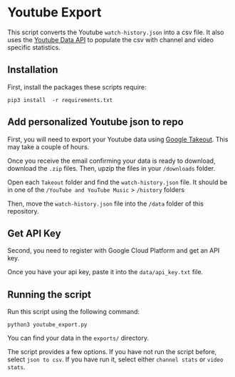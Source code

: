 # Youtube Export 

This script converts the Youtube `watch-history.json` into a csv file. It also uses the [Youtube Data API](https://developers.google.com/youtube/v3) to populate the csv with channel and video specific statistics. 

## Installation 

First, install the packages these scripts require:

`pip3 install  -r requirements.txt`

## Add personalized Youtube json to repo

First, you will need to export your Youtube data using [Google Takeout](https://takeout.google.com/settings/takeout). This may take a couple of hours. 

Once you receive the email confirming your data is ready to download, download the `.zip` files. Then, upzip the files in your `/downloads` folder. 

Open each `Takeout` folder and find the `watch-history.json` file. It should be in one of the `/YouTube and YouTube Music` > `/history` folders

Then, move the `watch-history.json` file into the `/data` folder of this repository.

## Get API Key

Second, you need to register with Google Cloud Platform and get an API key.  

Once you have your api key, paste it into the `data/api_key.txt` file. 

## Running the script

Run this script using the following command:

`python3 youtube_export.py`

You can find your data in the `exports/` directory.

The script provides a few options. If you have not run the script before, select `json to csv`. If you have run it, select either `channel stats` or `video stats`. 

